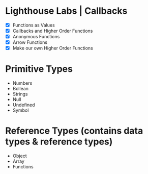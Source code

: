 # Lighthouse Labs | Callbacks

* [x] Functions as Values
* [x] Callbacks and Higher Order Functions 
* [x] Anonymous Functions
* [x] Arrow Functions 
* [x] Make our own Higher Order Functions 

# Primitive Types
* Numbers
* Bollean
* Strings
* Null
* Undefined
* Symbol

# Reference Types (contains data types & reference types)
* Object
* Array 
* Functions

